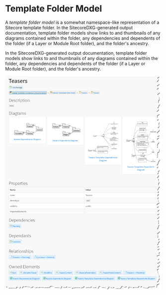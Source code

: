 # Template Folder Model

A _template folder model_ is a somewhat namespace-like representation of a Sitecore template folder. In the SitecoreDXG-generated output documentation, template folder models show links to and thumbnails of any diagrams contained within the folder, any dependencies and dependents of the folder \(if a Layer or Module Root folder\), and the folder's ancestry.

In the SitecoreDXG-generated output documentation, template folder models show links to and thumbnails of any diagrams contained within the folder, any dependencies and dependents of the folder \(if a Layer or Module Root folder\), and the folder's ancestry.

![The model of the Teasers module root template folder from Habitat](../../.gitbook/assets/template-folder-model.png)



